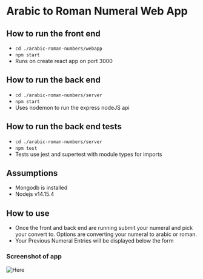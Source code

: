 # Arabic to Roman Numeral Web App

## How to run the front end
 - `cd ./arabic-roman-numbers/webapp`
 - `npm start`
 - Runs on create react app on port 3000

## How to run the back end
 - `cd ./arabic-roman-numbers/server`
 - `npm start`
 - Uses nodemon to run the express nodeJS api

## How to run the back end tests
 - `cd ./arabic-roman-numbers/server`
 - `npm test`
 - Tests use jest and supertest with module types for imports

## Assumptions
 - Mongodb is installed
 - Nodejs v14.15.4


## How to use
 - Once the front and back end are running submit your numeral and pick your convert to. Options are converting your numeral to arabic or roman.
 - Your Previous Numeral Entries will be displayed below the form

### Screenshot of app
![Here](https://i.imgur.com/40xh4oA.png)